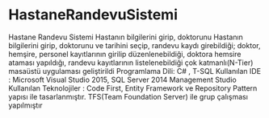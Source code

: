 # HastaneRandevuSistemi
Hastane Randevu Sistemi Hastanın bilgilerini girip, doktorunu Hastanın bilgilerini girip, doktorunu ve tarihini seçip, randevu kaydı girebildiği; doktor, hemşire, personel kayıtlarının girilip düzenlenebildiği, doktora hemsire ataması yapıldığı, randevu kayıtlarının listelenebildiği çok katmanlı(N-Tier) masaüstü uygulaması geliştirildi Programlama Dili: C# , T-SQL Kullanılan IDE : Microsoft Visual Studio 2015, SQL Server 2014 Management Studio Kullanılan Teknolojiler : Code First, Entity Framework ve Repository Pattern yapısı ile tasarlanmıştır. TFS(Team Foundation Server) ile grup çalışması yapılmıştır
